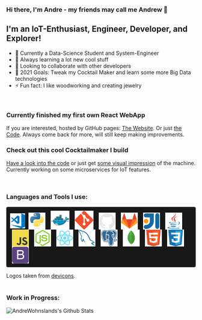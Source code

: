 ### Hi there, I'm Andre - my friends may call me Andrew 👋

## I'm an IoT-Enthusiast, Engineer, Developer, and Explorer!

- 🔭 Currently a Data-Science Student and System-Engineer
- 🌱 Always learning a lot new cool stuff
- 👯 Looking to collaborate with other developers
- 🥅 2021 Goals: Tweak my Cocktail Maker and learn some more Big Data technologies
- ⚡ Fun fact: I like woodworking and creating jewelry

<br />

### Currently finished my first own React WebApp

If you are interested, hosted by GitHub pages: [The Website](https://andrewohnsland.github.io/). Or just [the Code](https://github.com/AndreWohnsland/andrewohnsland.github.io). Always come back for more, will still keep making improvements.

### Check out this cool Cocktailmaker I build

[Have a look into the code](https://github.com/AndreWohnsland/Cocktailmaker_AW) or just get [some visual impression](https://imgur.com/a/Z4tfISx) of the machine. Currently working on some microservices for IoT features.

<br />

### Languages and Tools I use:

<link rel="stylesheet" href="https://cdn.jsdelivr.net/gh/konpa/devicon@master/devicon.min.css">
<div style="background-color:#181818; border: 10px solid #181818; display: inline-block; border-radius: 4px;">
    <img vertical-align="bottom"width="40px" src="https://raw.githubusercontent.com/github/explore/80688e429a7d4ef2fca1e82350fe8e3517d3494d/topics/visual-studio-code/visual-studio-code.png" />
    <img style="vertical-align: bottom; padding-right: 5px; padding-left: 5px" width="45px" src="./icons/python-original.svg" />
    <img style="vertical-align: bottom; padding-right: 5px; padding-left: 5px" width="50px" src="./icons/docker-original.svg" />
    <img style="vertical-align: bottom; padding-right: 5px; padding-left: 5px" width="50px" src="./icons/git-original.svg" />
    <img style="vertical-align: bottom; padding-right: 5px; padding-left: 5px" width="45px" src="./icons/github-original.svg" />
    <img style="vertical-align: bottom; padding-right: 5px; padding-left: 5px" width="45px" src="./icons/gitlab-original.svg" />
    <img style="vertical-align: bottom; padding-right: 5px; padding-left: 5px" width="45px" src="./icons/intellij-original.svg" />
    <img style="vertical-align: bottom; padding-right: 5px; padding-left: 5px" width="45px" src="./icons/java-original.svg" />
    <img style="vertical-align: bottom; padding-right: 5px; padding-left: 5px" width="45px" src="./icons/javascript-original.svg" />
    <img style="vertical-align: bottom; padding-right: 5px; padding-left: 5px" width="45px" src="./icons/nodejs-original.svg" />
    <img style="vertical-align: bottom; padding-right: 5px; padding-left: 5px" width="45px" src="./icons/react-original.svg" />
    <img style="vertical-align: bottom; padding-right: 5px; padding-left: 5px" width="45px" src="./icons/mysql-original.svg" />
    <img style="vertical-align: bottom; padding-right: 5px; padding-left: 5px" width="45px" src="./icons/postgresql-plain.svg" />
    <img style="vertical-align: bottom; padding-right: 5px; padding-left: 5px" width="45px" src="./icons/mongodb-original.svg" />
    <img style="vertical-align: bottom; padding-right: 5px; padding-left: 5px" width="45px" src="./icons/html5-original.svg" />
    <img style="vertical-align: bottom; padding-right: 5px; padding-left: 5px" width="45px" src="./icons/css3-original.svg" />
    <img style="vertical-align: bottom; padding-right: 5px; padding-left: 5px" width="45px" src="./icons/bootstrap-plain.svg" />
</div>

<br />

Logos taken from [devicons](https://github.com/devicons/devicon).
<br />
<br />

### Work in Progress:

<img align="left" alt="AndreWohnslands's Github Stats" src="https://github-readme-stats.vercel.app/api?username=AndreWohnsland&show_icons=true&hide_border=true&theme=dark" />
